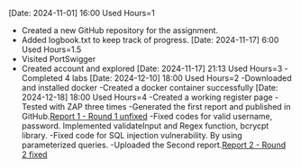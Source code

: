 [Date: 2024-11-01] 16:00  Used Hours=1 
- Created a new GitHub repository for the assignment.
- Added logbook.txt to keep track of progress.
[Date: 2024-11-17] 6:00  Used Hours=1.5
- Visited PortSwigger
- Created account and explored
[Date: 2024-11-17] 21:13 Used Hours=3 
-Completed 4 labs 
[Date: 2024-12-10] 18:00 Used Hours=2
-Downloaded and installed docker
-Created a docker container successfully
[Date: 2024-12-18] 18:00 Used Hours=4
-Created a working register page
  -Tested with ZAP three times
  -Generated the first report and published in GitHub.[Report 1 - Round 1 unfixed](./Registration_page_unfixed_test_report.md) 
  -Fixed codes for valid username, password. Implemented validateInput and Regex function, bcrycpt library.
  -Fixed code for SQL injection vulnerability. By using parameterized queries.
  -Uploaded the Second report.[Report 2 - Round 2 fixed](./registration_page_fixed_test_report-.md) 
  
